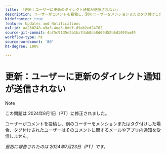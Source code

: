```yaml
---
title: 「更新：ユーザーに更新のダイレクト通知が送信されない」
description: ユーザーがコメントを投稿し、別のユーザーをメンションまたはタグ付けした場合、タグ付けされたユーザーはそのコメントに関するメールやアプリ内通知を受信しません。
hidefromtoc: true
feature: Updates and Notifications
exl-id: aa250248-a9a3-4ea5-8ddf-d9ab2cd24762
source-git-commit: 4a75c9135e2b1ba7dab0ab8d69d52b6d1469aa49
workflow-type: ht
source-wordcount: '80'
ht-degree: 100%

---
```


# 更新：ユーザーに更新のダイレクト通知が送信されない

>[!NOTE]
>
>この問題は 2024年8月1日（PT）に修正されました。

ユーザーがコメントを投稿し、別のユーザーをメンションまたはタグ付けした場合、タグ付けされたユーザーはそのコメントに関するメールやアプリ内通知を受信しません。

_最初に報告されたのは 2024年7月23日（PT）です。_
